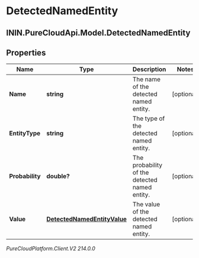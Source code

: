 # DetectedNamedEntity

## ININ.PureCloudApi.Model.DetectedNamedEntity

## Properties

|Name | Type | Description | Notes|
|------------ | ------------- | ------------- | -------------|
| **Name** | **string** | The name of the detected named entity. | [optional] |
| **EntityType** | **string** | The type of the detected named entity. | [optional] |
| **Probability** | **double?** | The probability of the detected named entity. | [optional] |
| **Value** | [**DetectedNamedEntityValue**](DetectedNamedEntityValue) | The value of the detected named entity. | [optional] |



_PureCloudPlatform.Client.V2 214.0.0_
